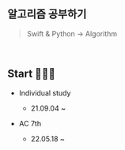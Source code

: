 ## 알고리즘 공부하기
> Swift & Python → Algorithm
</br>

## Start 👨🏻‍💻 
 * Individual study
    * 21.09.04 ~
    
 * AC 7th
    * 22.05.18 ~
